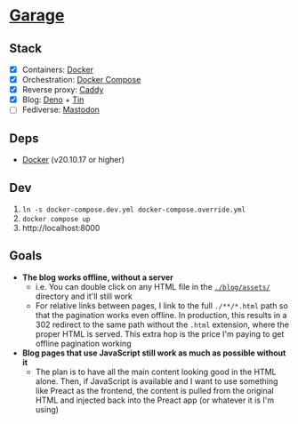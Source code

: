 # [Garage](https://speers.dev)

## Stack

- [x] Containers: [Docker](https://docker.com)
- [x] Orchestration: [Docker Compose](https://docs.docker.com/compose/)
- [x] Reverse proxy: [Caddy](https://caddyserver.com)
- [x] Blog: [Deno](https://deno.land) + [Tin](https://github.com/connorspeers/tin)
- [ ] Fediverse: [Mastodon](https://joinmastodon.org)

## Deps

- [Docker](https://docker.com) (v20.10.17 or higher)

## Dev

1. `ln -s docker-compose.dev.yml docker-compose.override.yml`
2. `docker compose up`
3. http://localhost:8000
 
## Goals

- **The blog works offline, without a server**
  - i.e. You can double click on any HTML file in the [`./blog/assets/`](./blog/assets/) directory and it'll still work
  - For relative links between pages, I link to the full `./**/*.html` path so that the pagination works even offline. In production, this results in a 302 redirect to the same path without the `.html` extension, where the proper HTML is served. This extra hop is the price I'm paying to get offline pagination working
- **Blog pages that use JavaScript still work as much as possible without it**
  - The plan is to have all the main content looking good in the HTML alone. Then, if JavaScript is available and I want to use something like Preact as the frontend, the content is pulled from the original HTML and injected back into the Preact app (or whatever it is I'm using)
